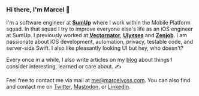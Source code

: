 ### Hi there, I'm Marcel 👋

I'm a software engineer at [**SumUp**](https://sumup.com) where I work within the Mobile Platform squad. In that squad I try to improve everyone else's life as an iOS engineer at SumUp. I previously worked at [**Vectornator**](https://www.vectornator.io), [**Ulysses**](https://ulysses.app) and [**Zenjob**](https://www.zenjob.de). I am passionate about iOS development, automation, privacy, testable code, and server-side Swift. I also like pleasantly looking UI but hey, who doesn't? 

Every once in a while, I also write articles on my [blog](https://marcelvoss.com/posts) about things I consider interesting, learned or care about. ✍️

Feel free to contact me via mail at [me@marcelvoss.com](mailto:me@marcelvoss.com). You can also find and contact me on [Twitter](https://twitter.com/uimarcel), [Mastodon](https://mastodon.social/@marcelvoss), or [LinkedIn](https://www.linkedin.com/in/marcel-voss-80679389/).
